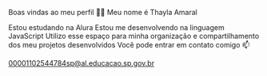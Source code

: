 Boas vindas ao meu perfil 💙💙
Meu nome é Thayla Amaral 

Estou estudando na Alura
Estou me desenvolvendo na linguagem JavaScript
Utilizo esse espaço para minha organização e compartilhamento dos meu projetos desenvolvidos
Você pode entrar em contato comigo 📫         

00001102544784sp@al.educacao.sp.gov.br

